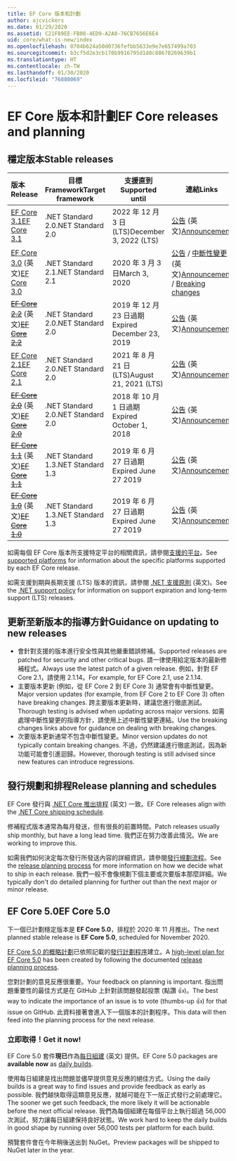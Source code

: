 ```yaml
---
title: EF Core 版本和計劃
author: ajcvickers
ms.date: 01/29/2020
ms.assetid: C21F89EE-FB08-4ED9-A2A0-76CB7656E6E4
uid: core/what-is-new/index
ms.openlocfilehash: 0704b624a50d0736fefbb5633e9e7e657499a703
ms.sourcegitcommit: b3cf5d2e3cb170b9916795d1d8c88678269639b1
ms.translationtype: HT
ms.contentlocale: zh-TW
ms.lasthandoff: 01/30/2020
ms.locfileid: "76888069"
---
```

# <a name="ef-core-releases-and-planning"></a><span data-ttu-id="ca59b-102">EF Core 版本和計劃</span><span class="sxs-lookup"><span data-stu-id="ca59b-102">EF Core releases and planning</span></span>

## <a name="stable-releases"></a><span data-ttu-id="ca59b-103">穩定版本</span><span class="sxs-lookup"><span data-stu-id="ca59b-103">Stable releases</span></span>

| <span data-ttu-id="ca59b-104">版本</span><span class="sxs-lookup"><span data-stu-id="ca59b-104">Release</span></span> | <span data-ttu-id="ca59b-105">目標 Framework</span><span class="sxs-lookup"><span data-stu-id="ca59b-105">Target framework</span></span> | <span data-ttu-id="ca59b-106">支援直到</span><span class="sxs-lookup"><span data-stu-id="ca59b-106">Supported until</span></span> | <span data-ttu-id="ca59b-107">連結</span><span class="sxs-lookup"><span data-stu-id="ca59b-107">Links</span></span>
|:--------|------------------|-----------------|------
| [<span data-ttu-id="ca59b-108">EF Core 3.1</span><span class="sxs-lookup"><span data-stu-id="ca59b-108">EF Core 3.1</span></span>](https://www.nuget.org/packages/Microsoft.EntityFrameworkCore/3.1.1) | <span data-ttu-id="ca59b-109">.NET Standard 2.0</span><span class="sxs-lookup"><span data-stu-id="ca59b-109">.NET Standard 2.0</span></span> | <span data-ttu-id="ca59b-110">2022 年 12 月 3 日 (LTS)</span><span class="sxs-lookup"><span data-stu-id="ca59b-110">December 3, 2022 (LTS)</span></span> | <span data-ttu-id="ca59b-111">[公告](https://devblogs.microsoft.com/dotnet/announcing-entity-framework-core-3-1-and-entity-framework-6-4/) \(英文\)</span><span class="sxs-lookup"><span data-stu-id="ca59b-111">[Announcement](https://devblogs.microsoft.com/dotnet/announcing-entity-framework-core-3-1-and-entity-framework-6-4/)</span></span>
| <span data-ttu-id="ca59b-112">[EF Core 3.0](https://www.nuget.org/packages/Microsoft.EntityFrameworkCore/3.0.1) \(英文\)</span><span class="sxs-lookup"><span data-stu-id="ca59b-112">[EF Core 3.0](https://www.nuget.org/packages/Microsoft.EntityFrameworkCore/3.0.1)</span></span> | <span data-ttu-id="ca59b-113">.NET Standard 2.1</span><span class="sxs-lookup"><span data-stu-id="ca59b-113">.NET Standard 2.1</span></span> | <span data-ttu-id="ca59b-114">2020 年 3 月 3 日</span><span class="sxs-lookup"><span data-stu-id="ca59b-114">March 3, 2020</span></span> | <span data-ttu-id="ca59b-115">[公告](https://devblogs.microsoft.com/dotnet/announcing-ef-core-3-0-and-ef-6-3-general-availability/) / [中斷性變更](ef-core-3.0/breaking-changes.md) \(英文\)</span><span class="sxs-lookup"><span data-stu-id="ca59b-115">[Announcement](https://devblogs.microsoft.com/dotnet/announcing-ef-core-3-0-and-ef-6-3-general-availability/) / [Breaking changes](ef-core-3.0/breaking-changes.md)</span></span>
| <span data-ttu-id="ca59b-116">~~[EF Core 2.2](https://www.nuget.org/packages/Microsoft.EntityFrameworkCore/2.2.6)~~ \(英文\)</span><span class="sxs-lookup"><span data-stu-id="ca59b-116">~~[EF Core 2.2](https://www.nuget.org/packages/Microsoft.EntityFrameworkCore/2.2.6)~~</span></span> | <span data-ttu-id="ca59b-117">.NET Standard 2.0</span><span class="sxs-lookup"><span data-stu-id="ca59b-117">.NET Standard 2.0</span></span> | <span data-ttu-id="ca59b-118">2019 年 12 月 23 日過期</span><span class="sxs-lookup"><span data-stu-id="ca59b-118">Expired December 23, 2019</span></span> | <span data-ttu-id="ca59b-119">[公告](https://devblogs.microsoft.com/dotnet/announcing-entity-framework-core-2-2/) \(英文\)</span><span class="sxs-lookup"><span data-stu-id="ca59b-119">[Announcement](https://devblogs.microsoft.com/dotnet/announcing-entity-framework-core-2-2/)</span></span>
| [<span data-ttu-id="ca59b-120">EF Core 2.1</span><span class="sxs-lookup"><span data-stu-id="ca59b-120">EF Core 2.1</span></span>](https://www.nuget.org/packages/Microsoft.EntityFrameworkCore/2.1.14) | <span data-ttu-id="ca59b-121">.NET Standard 2.0</span><span class="sxs-lookup"><span data-stu-id="ca59b-121">.NET Standard 2.0</span></span> | <span data-ttu-id="ca59b-122">2021 年 8 月 21 日 (LTS)</span><span class="sxs-lookup"><span data-stu-id="ca59b-122">August 21, 2021 (LTS)</span></span> | <span data-ttu-id="ca59b-123">[公告](https://devblogs.microsoft.com/dotnet/announcing-entity-framework-core-2-1/) \(英文\)</span><span class="sxs-lookup"><span data-stu-id="ca59b-123">[Announcement](https://devblogs.microsoft.com/dotnet/announcing-entity-framework-core-2-1/)</span></span>
| <span data-ttu-id="ca59b-124">~~[EF Core 2.0](https://www.nuget.org/packages/Microsoft.EntityFrameworkCore/2.0.3)~~ \(英文\)</span><span class="sxs-lookup"><span data-stu-id="ca59b-124">~~[EF Core 2.0](https://www.nuget.org/packages/Microsoft.EntityFrameworkCore/2.0.3)~~</span></span> | <span data-ttu-id="ca59b-125">.NET Standard 2.0</span><span class="sxs-lookup"><span data-stu-id="ca59b-125">.NET Standard 2.0</span></span> | <span data-ttu-id="ca59b-126">2018 年 10 月 1 日過期</span><span class="sxs-lookup"><span data-stu-id="ca59b-126">Expired October 1, 2018</span></span> | <span data-ttu-id="ca59b-127">[公告](https://devblogs.microsoft.com/dotnet/announcing-entity-framework-core-2-0/) \(英文\)</span><span class="sxs-lookup"><span data-stu-id="ca59b-127">[Announcement](https://devblogs.microsoft.com/dotnet/announcing-entity-framework-core-2-0/)</span></span>
| <span data-ttu-id="ca59b-128">~~[EF Core 1.1](https://www.nuget.org/packages/Microsoft.EntityFrameworkCore/1.1.6)~~ \(英文\)</span><span class="sxs-lookup"><span data-stu-id="ca59b-128">~~[EF Core 1.1](https://www.nuget.org/packages/Microsoft.EntityFrameworkCore/1.1.6)~~</span></span> | <span data-ttu-id="ca59b-129">.NET Standard 1.3</span><span class="sxs-lookup"><span data-stu-id="ca59b-129">.NET Standard 1.3</span></span> | <span data-ttu-id="ca59b-130">2019 年 6 月 27 日過期</span><span class="sxs-lookup"><span data-stu-id="ca59b-130">Expired June 27 2019</span></span> | <span data-ttu-id="ca59b-131">[公告](https://devblogs.microsoft.com/dotnet/announcing-entity-framework-core-1-1/) \(英文\)</span><span class="sxs-lookup"><span data-stu-id="ca59b-131">[Announcement](https://devblogs.microsoft.com/dotnet/announcing-entity-framework-core-1-1/)</span></span>
| <span data-ttu-id="ca59b-132">~~[EF Core 1.0](https://www.nuget.org/packages/Microsoft.EntityFrameworkCore/1.0.6)~~ \(英文\)</span><span class="sxs-lookup"><span data-stu-id="ca59b-132">~~[EF Core 1.0](https://www.nuget.org/packages/Microsoft.EntityFrameworkCore/1.0.6)~~</span></span> | <span data-ttu-id="ca59b-133">.NET Standard 1.3</span><span class="sxs-lookup"><span data-stu-id="ca59b-133">.NET Standard 1.3</span></span> | <span data-ttu-id="ca59b-134">2019 年 6 月 27 日過期</span><span class="sxs-lookup"><span data-stu-id="ca59b-134">Expired June 27 2019</span></span> | <span data-ttu-id="ca59b-135">[公告](https://devblogs.microsoft.com/dotnet/entity-framework-core-1-0-0-available/) \(英文\)</span><span class="sxs-lookup"><span data-stu-id="ca59b-135">[Announcement](https://devblogs.microsoft.com/dotnet/entity-framework-core-1-0-0-available/)</span></span>

<span data-ttu-id="ca59b-136">如需每個 EF Core 版本所支援特定平台的相關資訊，請參閱[支援的平台](../platforms/index.md)。</span><span class="sxs-lookup"><span data-stu-id="ca59b-136">See [supported platforms](../platforms/index.md) for information about the specific platforms supported by each EF Core release.</span></span>

<span data-ttu-id="ca59b-137">如需支援到期與長期支援 (LTS) 版本的資訊，請參閱 [.NET 支援原則](https://dotnet.microsoft.com/platform/support/policy/dotnet-core) \(英文\)。</span><span class="sxs-lookup"><span data-stu-id="ca59b-137">See the [.NET support policy](https://dotnet.microsoft.com/platform/support/policy/dotnet-core) for information on support expiration and long-term support (LTS) releases.</span></span>

## <a name="guidance-on-updating-to-new-releases"></a><span data-ttu-id="ca59b-138">更新至新版本的指導方針</span><span class="sxs-lookup"><span data-stu-id="ca59b-138">Guidance on updating to new releases</span></span>

* <span data-ttu-id="ca59b-139">會針對支援的版本進行安全性與其他嚴重錯誤修補。</span><span class="sxs-lookup"><span data-stu-id="ca59b-139">Supported releases are patched for security and other critical bugs.</span></span> <span data-ttu-id="ca59b-140">請一律使用給定版本的最新修補程式。</span><span class="sxs-lookup"><span data-stu-id="ca59b-140">Always use the latest patch of a given release.</span></span> <span data-ttu-id="ca59b-141">例如，針對 EF Core 2.1，請使用 2.1.14。</span><span class="sxs-lookup"><span data-stu-id="ca59b-141">For example, for EF Core 2.1, use 2.1.14.</span></span>
* <span data-ttu-id="ca59b-142">主要版本更新 (例如，從 EF Core 2 到 EF Core 3) 通常會有中斷性變更。</span><span class="sxs-lookup"><span data-stu-id="ca59b-142">Major version updates (for example, from EF Core 2 to EF Core 3) often have breaking changes.</span></span> <span data-ttu-id="ca59b-143">跨主要版本更新時，建議您進行徹底測試。</span><span class="sxs-lookup"><span data-stu-id="ca59b-143">Thorough testing is advised when updating across major versions.</span></span> <span data-ttu-id="ca59b-144">如需處理中斷性變更的指導方針，請使用上述中斷性變更連結。</span><span class="sxs-lookup"><span data-stu-id="ca59b-144">Use the breaking changes links above for guidance on dealing with breaking changes.</span></span>
* <span data-ttu-id="ca59b-145">次要版本更新通常不包含中斷性變更。</span><span class="sxs-lookup"><span data-stu-id="ca59b-145">Minor version updates do not typically contain breaking changes.</span></span> <span data-ttu-id="ca59b-146">不過，仍然建議進行徹底測試，因為新功能可能會引進迴歸。</span><span class="sxs-lookup"><span data-stu-id="ca59b-146">However, thorough testing is still advised since new features can introduce regressions.</span></span>

## <a name="release-planning-and-schedules"></a><span data-ttu-id="ca59b-147">發行規劃和排程</span><span class="sxs-lookup"><span data-stu-id="ca59b-147">Release planning and schedules</span></span>

<span data-ttu-id="ca59b-148">EF Core 發行與 [.NET Core 推出排程](https://github.com/dotnet/core/blob/master/roadmap.md) \(英文\) 一致。</span><span class="sxs-lookup"><span data-stu-id="ca59b-148">EF Core releases align with the [.NET Core shipping schedule](https://github.com/dotnet/core/blob/master/roadmap.md).</span></span>

<span data-ttu-id="ca59b-149">修補程式版本通常為每月發送，但有很長的前置時間。</span><span class="sxs-lookup"><span data-stu-id="ca59b-149">Patch releases usually ship monthly, but have a long lead time.</span></span>
<span data-ttu-id="ca59b-150">我們正在努力改善此情況。</span><span class="sxs-lookup"><span data-stu-id="ca59b-150">We are working to improve this.</span></span>

<span data-ttu-id="ca59b-151">如需我們如何決定每次發行所發送內容的詳細資訊，請參閱[發行規劃流程](release-planning.md)。</span><span class="sxs-lookup"><span data-stu-id="ca59b-151">See the [release planning process](release-planning.md) for more information on how we decide what to ship in each release.</span></span>
<span data-ttu-id="ca59b-152">我們一般不會像規劃下個主要或次要版本那麼詳細。</span><span class="sxs-lookup"><span data-stu-id="ca59b-152">We typically don't do detailed planning for further out than the next major or minor release.</span></span>

## <a name="ef-core-50"></a><span data-ttu-id="ca59b-153">EF Core 5.0</span><span class="sxs-lookup"><span data-stu-id="ca59b-153">EF Core 5.0</span></span>

<span data-ttu-id="ca59b-154">下一個已計劃穩定版本是 **EF Core 5.0**，排程於 2020 年 11 月推出。</span><span class="sxs-lookup"><span data-stu-id="ca59b-154">The next planned stable release is **EF Core 5.0**, scheduled for November 2020.</span></span>

<span data-ttu-id="ca59b-155">[EF Core 5.0 的概略計劃](ef-core-5.0/plan.md)已依照記載的[發行計劃程序](release-planning.md)建立。</span><span class="sxs-lookup"><span data-stu-id="ca59b-155">A [high-level plan for EF Core 5.0](ef-core-5.0/plan.md) has been created by following the documented [release planning process](release-planning.md).</span></span>

<span data-ttu-id="ca59b-156">您對計劃的意見反應很重要。</span><span class="sxs-lookup"><span data-stu-id="ca59b-156">Your feedback on planning is important.</span></span>
<span data-ttu-id="ca59b-157">指出問題重要性的最佳方式是在 GitHub 上針對該問題發起投票 (點讚 👍)。</span><span class="sxs-lookup"><span data-stu-id="ca59b-157">The best way to indicate the importance of an issue is to vote (thumbs-up 👍) for that issue on GitHub.</span></span>
<span data-ttu-id="ca59b-158">此資料接著會進入下一個版本的計劃程序。</span><span class="sxs-lookup"><span data-stu-id="ca59b-158">This data will then feed into the planning process for the next release.</span></span>

### <a name="get-it-now"></a><span data-ttu-id="ca59b-159">立即取得！</span><span class="sxs-lookup"><span data-stu-id="ca59b-159">Get it now!</span></span>

<span data-ttu-id="ca59b-160">EF Core 5.0 套件**現已**作為[每日組建](https://github.com/aspnet/AspNetCore/blob/master/docs/DailyBuilds.md) \(英文\) 提供。</span><span class="sxs-lookup"><span data-stu-id="ca59b-160">EF Core 5.0 packages are **available now** as [daily builds](https://github.com/aspnet/AspNetCore/blob/master/docs/DailyBuilds.md).</span></span> 

<span data-ttu-id="ca59b-161">使用每日組建是找出問題並儘早提供意見反應的絕佳方式。</span><span class="sxs-lookup"><span data-stu-id="ca59b-161">Using the daily builds is a great way to find issues and provide feedback as early as possible.</span></span>
<span data-ttu-id="ca59b-162">我們越快取得這類意見反應，就越可能在下一版正式發行之前處理它。</span><span class="sxs-lookup"><span data-stu-id="ca59b-162">The sooner we get such feedback, the more likely it will be actionable before the next official release.</span></span>
<span data-ttu-id="ca59b-163">我們為每個組建在每個平台上執行超過 56,000 次測試，努力讓每日組建保持良好狀態。</span><span class="sxs-lookup"><span data-stu-id="ca59b-163">We work hard to keep the daily builds in good shape by running over 56,000 tests per platform for each build.</span></span>

<span data-ttu-id="ca59b-164">預覽套件會在今年稍後送出到 NuGet。</span><span class="sxs-lookup"><span data-stu-id="ca59b-164">Preview packages will be shipped to NuGet later in the year.</span></span>
